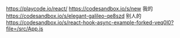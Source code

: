 <https://playcode.io/react/>
<https://codesandbox.io/s/new>
我的<https://codesandbox.io/s/elegant-galileo-qe8szd>
别人的<https://codesandbox.io/s/react-hook-async-example-forked-veq0l0?file=/src/App.js>

